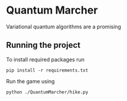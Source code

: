# Quantum Marcher

Variational quantum algorithms are a promising 

## Running the project

To install required packages run

`pip install -r requirements.txt`

Run the game using

`python ./QuantumMarcher/hike.py`